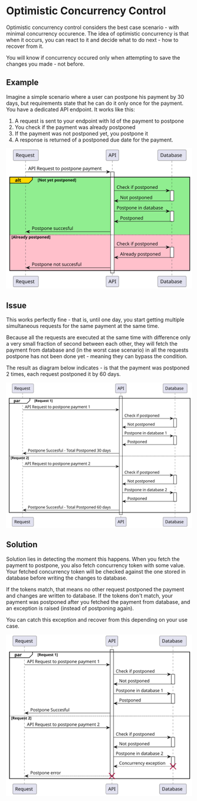 ﻿# Optimistic Concurrency Control
Optimistic concurrency control considers the best case scenario - with minimal concurrency occurence.
The idea of optimistic concurrency is that when it occurs, you can react to it and decide what to do next - how to recover from it.

You will know if concurrency occured only when attempting to save the changes you made - not before.

## Example
Imagine a simple scenario where a user can postpone his payment by 30 days, but requirements state that he can do it only once for the payment.
You have a dedicated API endpoint. It works like this:

1. A request is sent to your endpoint with Id of the payment to postpone
2. You check if the payment was already postponed
3. If the payment was not postponed yet, you postpone it
4. A response is returned of a postponed due date for the payment.

![Postpone Endpoint](https://github.com/lukaskuko9/EasyConcurrency/blob/readmes/Readme/OptimisticConcurrency/1.svg)

## Issue
This works perfectly fine - that is, until one day,
you start getting multiple simultaneous requests for the same payment at the same time.

Because all the requests are executed at the same time with difference
only a very small fraction of second between each other,
they will fetch the payment from database and (in the worst case scenario)
in all the requests postpone has not been done yet - meaning they can bypass the condition.

The result as diagram below indicates - is that the payment was postponed 2 times, each request postponed it by 60 days.

![Postpone Issue](https://github.com/lukaskuko9/EasyConcurrency/blob/readmes/Readme/OptimisticConcurrency/2.svg)

## Solution
Solution lies in detecting the moment this happens.
When you fetch the payment to postpone,
you also fetch concurrency token with some value.
Your fetched concurrency token will be checked against the one stored in database
before writing the changes to database.

If the tokens match, that means no other request postponed the payment and changes are written to database.
If the tokens don't match, your payment was postponed after you fetched the payment from database,
and an exception is raised (instead of postponing again).

You can catch this exception and recover from this depending on your use case.

![Postpone Issue](https://github.com/lukaskuko9/EasyConcurrency/blob/readmes/Readme/OptimisticConcurrency/3.svg)